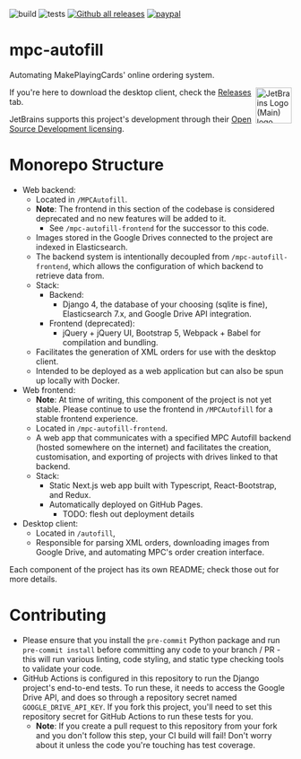 ![build](https://github.com/chilli-axe/mpc-autofill/actions/workflows/build.yml/badge.svg)
![tests](https://github.com/chilli-axe/mpc-autofill/actions/workflows/tests.yml/badge.svg)
[![Github all releases](https://img.shields.io/github/downloads/chilli-axe/mpc-autofill/total.svg)](https://GitHub.com/chilli-axe/mpc-autofill/releases/)
[![paypal](https://www.paypalobjects.com/en_US/i/btn/btn_donateCC_LG.gif)](https://www.paypal.com/cgi-bin/webscr?cmd=_donations&business=7LJNRSLJYCZTJ&currency_code=AUD&source=url)

# mpc-autofill

Automating MakePlayingCards' online ordering system.

<img align="right" width="64px" src="https://resources.jetbrains.com/storage/products/company/brand/logos/jb_beam.svg" alt="JetBrains Logo (Main) logo.">

If you're here to download the desktop client, check the [Releases]("https://github.com/chilli-axe/mpc-autofill/releases") tab.

JetBrains supports this project's development through their [Open Source Development licensing](https://jb.gg/OpenSourceSupport).

# Monorepo Structure

- Web backend:
  - Located in `/MPCAutofill`.
  - **Note**: The frontend in this section of the codebase is considered deprecated and no new features will be added to it.
    - See `/mpc-autofill-frontend` for the successor to this code.
  - Images stored in the Google Drives connected to the project are indexed in Elasticsearch.
  - The backend system is intentionally decoupled from `/mpc-autofill-frontend`, which allows the configuration of which backend to retrieve data from.
  - Stack:
    - Backend:
      - Django 4, the database of your choosing (sqlite is fine), Elasticsearch 7.x, and Google Drive API integration.
    - Frontend (deprecated):
      - jQuery + jQuery UI, Bootstrap 5, Webpack + Babel for compilation and bundling.
  - Facilitates the generation of XML orders for use with the desktop client.
  - Intended to be deployed as a web application but can also be spun up locally with Docker.
- Web frontend:
  - **Note**: At time of writing, this component of the project is not yet stable. Please continue to use the frontend in `/MPCAutofill` for a stable frontend experience.
  - Located in `/mpc-autofill-frontend`.
  - A web app that communicates with a specified MPC Autofill backend (hosted somewhere on the internet) and facilitates the creation, customisation, and exporting of projects with drives linked to that backend.
  - Stack:
    - Static Next.js web app built with Typescript, React-Bootstrap, and Redux.
    - Automatically deployed on GitHub Pages.
      - TODO: flesh out deployment details
- Desktop client:
  - Located in `/autofill`,
  - Responsible for parsing XML orders, downloading images from Google Drive, and automating MPC's order creation interface.

Each component of the project has its own README; check those out for more details.

# Contributing

- Please ensure that you install the `pre-commit` Python package and run `pre-commit install` before committing any code to your branch / PR - this will run various linting, code styling, and static type checking tools to validate your code.
- GitHub Actions is configured in this repository to run the Django project's end-to-end tests. To run these, it needs to access the Google Drive API, and does so through a repository secret named `GOOGLE_DRIVE_API_KEY`. If you fork this project, you'll need to set this repository secret for GitHub Actions to run these tests for you.
  - **Note**: If you create a pull request to this repository from your fork and you don't follow this step, your CI build will fail! Don't worry about it unless the code you're touching has test coverage.
